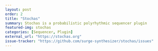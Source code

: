 ```yaml
---
layout: post
order: 2
title: "Stochas"
summary: Stochas is a probabilistic polyrhythmic sequencer plugin
featured-img: stochas
categories: [Sequencer, Plugin]
external_url: "https://stochas.org"
issue-tracker: "https://github.com/surge-synthesizer/stochas/issues"
---
```

